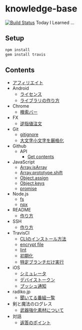 # knowledge-base
[![Build Status](https://travis-ci.org/tanjo/knowledge-base.svg?branch=master)](https://travis-ci.org/tanjo/knowledge-base)
Today I Learned …
## Setup
```sh
npm install
gem install travis
```
## Contents
- [アフィリエイト](./アフィリエイト.md)
- Android
  - [ライセンス](./Android/ライセンス.md)
  - [ライブラリの作り方](./Android/ライブラリの作り方.md)
- Chrome
  - [検索バー](./Chrome/検索バー.md)
- FX
  - [逆指値注文](./FX/逆指値注文.md)
- Git
  - [gitignore](./Git/gitignore.md)
  - [大文字小文字を厳格化](./Git/大文字小文字を厳格化.md)
- Github
  - API
    - [Get contents](./Github/API/Get%20contents.md)
- JavaScript
  - [Array.isArray](./JavaScript/Array.isArray.md)
  - [Array.prototype.shift](./JavaScript/Array.prototype.shift.md)
  - [Object.assign](./JavaScript/Object.assign.md)
  - [Object.keys](./JavaScript/Object.keys.md)
  - [promise](./JavaScript/promise.md)
- Node.js
  - [fs](./Node.js/fs.md)
  - [npx](./Node.js/npx.md)
- README
  - [作り方](./README/作り方.md)
- SSH
  - [作り方](./SSH/作り方.md)
- TravisCI
  - [CLIのインストール方法](./TravisCI/CLIのインストール方法.md)
  - [encrypt file](./TravisCI/encrypt%20file.md)
  - [lint](./TravisCI/lint.md)
  - [初期化](./TravisCI/初期化.md)
  - [特定ブランチだけ実行](./TravisCI/特定ブランチだけ実行.md)
- iOS
  - [シミュレータ](./iOS/シミュレータ.md)
  - [デバイストークン](./iOS/デバイストークン.md)
  - [プッシュ通知](./iOS/プッシュ通知.md)
- radiko.jp
  - [聞いてる番組一覧](./radiko.jp/聞いてる番組一覧.md)
- 剣と魔法のログレス
  - [武器強化素材について](./剣と魔法のログレス/武器強化素材について.md)
- 対話
  - [返答のポイント](./対話/返答のポイント.md)
